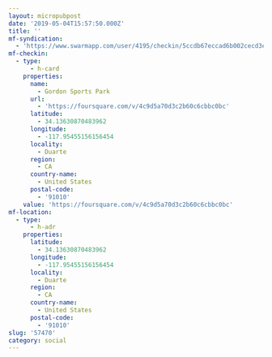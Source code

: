```yaml
---
layout: micropubpost
date: '2019-05-04T15:57:50.000Z'
title: ''
mf-syndication:
  - 'https://www.swarmapp.com/user/4195/checkin/5ccdb67eccad6b002cecd3e9'
mf-checkin:
  - type:
      - h-card
    properties:
      name:
        - Gordon Sports Park
      url:
        - 'https://foursquare.com/v/4c9d5a70d3c2b60c6cbbc0bc'
      latitude:
        - 34.13630870483962
      longitude:
        - -117.95455156156454
      locality:
        - Duarte
      region:
        - CA
      country-name:
        - United States
      postal-code:
        - '91010'
    value: 'https://foursquare.com/v/4c9d5a70d3c2b60c6cbbc0bc'
mf-location:
  - type:
      - h-adr
    properties:
      latitude:
        - 34.13630870483962
      longitude:
        - -117.95455156156454
      locality:
        - Duarte
      region:
        - CA
      country-name:
        - United States
      postal-code:
        - '91010'
slug: '57470'
category: social
---
```

